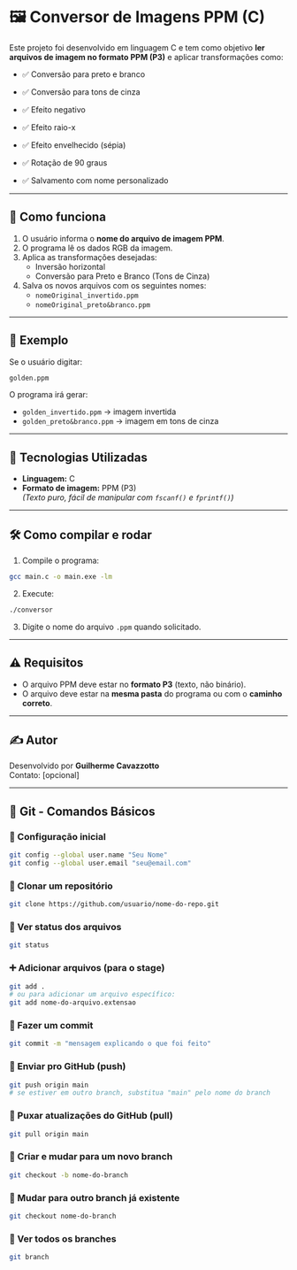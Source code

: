 # 🖼️ Conversor de Imagens PPM (C)

Este projeto foi desenvolvido em linguagem C e tem como objetivo **ler arquivos de imagem no formato PPM (P3)** e aplicar transformações como:


- ✅ Conversão para preto e branco

- ✅ Conversão para tons de cinza

- ✅ Efeito negativo

- ✅ Efeito raio-x

- ✅ Efeito envelhecido (sépia)

- ✅ Rotação de 90 graus

- ✅ Salvamento com nome personalizado

---

## 📂 Como funciona

1. O usuário informa o **nome do arquivo de imagem PPM**.
2. O programa lê os dados RGB da imagem.
3. Aplica as transformações desejadas:
   - Inversão horizontal
   - Conversão para Preto e Branco (Tons de Cinza)
4. Salva os novos arquivos com os seguintes nomes:
   - `nomeOriginal_invertido.ppm`
   - `nomeOriginal_preto&branco.ppm`

---

## 🧪 Exemplo

Se o usuário digitar:

```bash
golden.ppm
```

O programa irá gerar:

- `golden_invertido.ppm` → imagem invertida  
- `golden_preto&branco.ppm` → imagem em tons de cinza

---

## 🧠 Tecnologias Utilizadas

- **Linguagem:** C  
- **Formato de imagem:** PPM (P3)  
  *(Texto puro, fácil de manipular com `fscanf()` e `fprintf()`)*

---

## 🛠️ Como compilar e rodar

1. Compile o programa:

```bash
gcc main.c -o main.exe -lm
```

2. Execute:

```bash
./conversor
```

3. Digite o nome do arquivo `.ppm` quando solicitado.

---

## ⚠️ Requisitos

- O arquivo PPM deve estar no **formato P3** (texto, não binário).
- O arquivo deve estar na **mesma pasta** do programa ou com o **caminho correto**.

---

## ✍️ Autor

Desenvolvido por **Guilherme Cavazzotto**  
Contato: [opcional]

---

## 📌 Git - Comandos Básicos

### 🔧 Configuração inicial

```bash
git config --global user.name "Seu Nome"
git config --global user.email "seu@email.com"
```

### 📁 Clonar um repositório

```bash
git clone https://github.com/usuario/nome-do-repo.git
```

### 📍 Ver status dos arquivos

```bash
git status
```

### ➕ Adicionar arquivos (para o stage)

```bash
git add .
# ou para adicionar um arquivo específico:
git add nome-do-arquivo.extensao
```

### 📝 Fazer um commit

```bash
git commit -m "mensagem explicando o que foi feito"
```

### 🔼 Enviar pro GitHub (push)

```bash
git push origin main
# se estiver em outro branch, substitua "main" pelo nome do branch
```

### 🔽 Puxar atualizações do GitHub (pull)

```bash
git pull origin main
```

### 🌿 Criar e mudar para um novo branch

```bash
git checkout -b nome-do-branch
```

### 🔁 Mudar para outro branch já existente

```bash
git checkout nome-do-branch
```

### 🔄 Ver todos os branches

```bash
git branch
```
